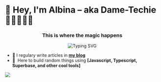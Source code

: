 # 👋 Hey, I'm Albina – aka **Dame-Techie** 👩🏾‍💻🤖🤓
<h3 align="center">This is where the magic happens</h3>

<div align="center">
  <img src="https://readme-typing-svg.herokuapp.com?font=Fira+Code&weight=500&pause=1000&color=61DAFB&center=true&vCenter=true&width=435&lines=Fullstack+Dev+%7C+React+Enthusiast;Twitch+Streamer+@dametechie;" alt="Typing SVG" />
</div>

- 📝&nbsp;I regulary write articles in **[my blog](https://dame-techie.hashnode.dev/)**
- 🤝&nbsp; Here to build random things using  **[Javascript, Typescript, Superbase, and other cool tools]**
    
![](https://komarev.com/ghpvc/?username=NyawiraMuturi&style=for-the-badge&color=brightgreen)

